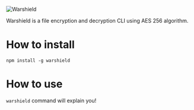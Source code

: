 ![Warshield](https://imgur.com/a/x22VY2U)

Warshield is a file encryption and decryption CLI using AES 256 algorithm.

# How to install
`npm install -g warshield`

# How to use
`warshield` command will explain you!